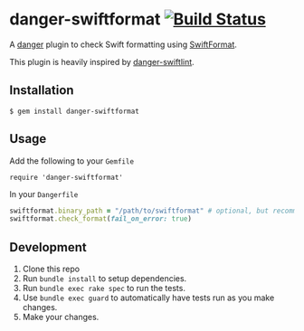 # danger-swiftformat [![Build Status](https://travis-ci.org/garriguv/danger-ruby-swiftformat.svg?branch=master)](https://travis-ci.org/garriguv/danger-ruby-swiftformat)

A [danger] plugin to check Swift formatting using [SwiftFormat].

This plugin is heavily inspired by [danger-swiftlint].

## Installation

    $ gem install danger-swiftformat

## Usage

Add the following to your `Gemfile`

    require 'danger-swiftformat'

In your `Dangerfile`

```ruby
swiftformat.binary_path = "/path/to/swiftformat" # optional, but recommended ;)
swiftformat.check_format(fail_on_error: true)
```

## Development

1. Clone this repo
2. Run `bundle install` to setup dependencies.
3. Run `bundle exec rake spec` to run the tests.
4. Use `bundle exec guard` to automatically have tests run as you make changes.
5. Make your changes.

[danger]: https://danger.systems/ruby/
[SwiftFormat]: https://github.com/nicklockwood/SwiftFormat
[danger-swiftlint]: https://github.com/ashfurrow/danger-ruby-swiftlint
